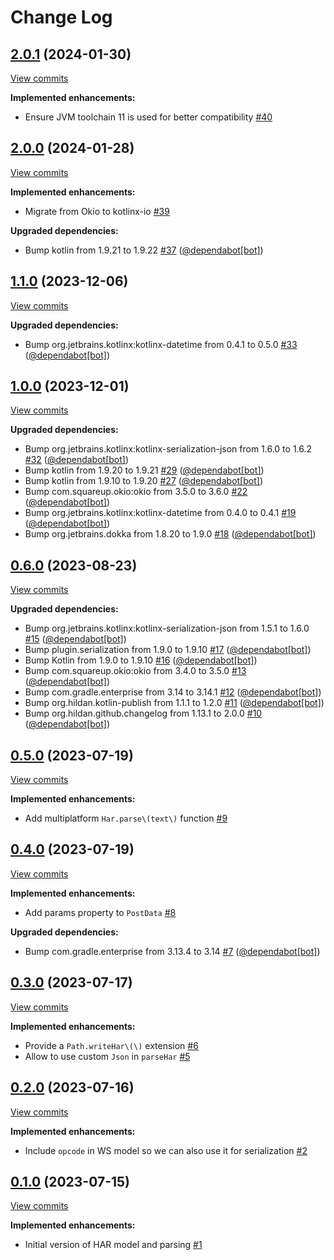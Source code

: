 # Change Log

## [2.0.1](https://github.com/joffrey-bion/har-parser/tree/2.0.1) (2024-01-30)
[View commits](https://github.com/joffrey-bion/har-parser/compare/2.0.0...2.0.1)

**Implemented enhancements:**

- Ensure JVM toolchain 11 is used for better compatibility [\#40](https://github.com/joffrey-bion/har-parser/issues/40)

## [2.0.0](https://github.com/joffrey-bion/har-parser/tree/2.0.0) (2024-01-28)
[View commits](https://github.com/joffrey-bion/har-parser/compare/1.1.0...2.0.0)

**Implemented enhancements:**

- Migrate from Okio to kotlinx\-io [\#39](https://github.com/joffrey-bion/har-parser/issues/39)

**Upgraded dependencies:**

- Bump kotlin from 1.9.21 to 1.9.22 [\#37](https://github.com/joffrey-bion/har-parser/pull/37) ([@dependabot[bot]](https://github.com/apps/dependabot))

## [1.1.0](https://github.com/joffrey-bion/har-parser/tree/1.1.0) (2023-12-06)
[View commits](https://github.com/joffrey-bion/har-parser/compare/1.0.0...1.1.0)

**Upgraded dependencies:**

- Bump org.jetbrains.kotlinx:kotlinx\-datetime from 0.4.1 to 0.5.0 [\#33](https://github.com/joffrey-bion/har-parser/pull/33) ([@dependabot[bot]](https://github.com/apps/dependabot))

## [1.0.0](https://github.com/joffrey-bion/har-parser/tree/1.0.0) (2023-12-01)
[View commits](https://github.com/joffrey-bion/har-parser/compare/0.6.0...1.0.0)

**Upgraded dependencies:**

- Bump org.jetbrains.kotlinx:kotlinx\-serialization\-json from 1.6.0 to 1.6.2 [\#32](https://github.com/joffrey-bion/har-parser/pull/32) ([@dependabot[bot]](https://github.com/apps/dependabot))
- Bump kotlin from 1.9.20 to 1.9.21 [\#29](https://github.com/joffrey-bion/har-parser/pull/29) ([@dependabot[bot]](https://github.com/apps/dependabot))
- Bump kotlin from 1.9.10 to 1.9.20 [\#27](https://github.com/joffrey-bion/har-parser/pull/27) ([@dependabot[bot]](https://github.com/apps/dependabot))
- Bump com.squareup.okio:okio from 3.5.0 to 3.6.0 [\#22](https://github.com/joffrey-bion/har-parser/pull/22) ([@dependabot[bot]](https://github.com/apps/dependabot))
- Bump org.jetbrains.kotlinx:kotlinx\-datetime from 0.4.0 to 0.4.1 [\#19](https://github.com/joffrey-bion/har-parser/pull/19) ([@dependabot[bot]](https://github.com/apps/dependabot))
- Bump org.jetbrains.dokka from 1.8.20 to 1.9.0 [\#18](https://github.com/joffrey-bion/har-parser/pull/18) ([@dependabot[bot]](https://github.com/apps/dependabot))

## [0.6.0](https://github.com/joffrey-bion/har-parser/tree/0.6.0) (2023-08-23)
[View commits](https://github.com/joffrey-bion/har-parser/compare/0.5.0...0.6.0)

**Upgraded dependencies:**

- Bump org.jetbrains.kotlinx:kotlinx\-serialization\-json from 1.5.1 to 1.6.0 [\#15](https://github.com/joffrey-bion/har-parser/pull/15) ([@dependabot[bot]](https://github.com/apps/dependabot))
- Bump plugin.serialization from 1.9.0 to 1.9.10 [\#17](https://github.com/joffrey-bion/har-parser/pull/17) ([@dependabot[bot]](https://github.com/apps/dependabot))
- Bump Kotlin from 1.9.0 to 1.9.10 [\#16](https://github.com/joffrey-bion/har-parser/pull/16) ([@dependabot[bot]](https://github.com/apps/dependabot))
- Bump com.squareup.okio:okio from 3.4.0 to 3.5.0 [\#13](https://github.com/joffrey-bion/har-parser/pull/13) ([@dependabot[bot]](https://github.com/apps/dependabot))
- Bump com.gradle.enterprise from 3.14 to 3.14.1 [\#12](https://github.com/joffrey-bion/har-parser/pull/12) ([@dependabot[bot]](https://github.com/apps/dependabot))
- Bump org.hildan.kotlin\-publish from 1.1.1 to 1.2.0 [\#11](https://github.com/joffrey-bion/har-parser/pull/11) ([@dependabot[bot]](https://github.com/apps/dependabot))
- Bump org.hildan.github.changelog from 1.13.1 to 2.0.0 [\#10](https://github.com/joffrey-bion/har-parser/pull/10) ([@dependabot[bot]](https://github.com/apps/dependabot))

## [0.5.0](https://github.com/joffrey-bion/har-parser/tree/0.5.0) (2023-07-19)
[View commits](https://github.com/joffrey-bion/har-parser/compare/0.4.0...0.5.0)

**Implemented enhancements:**

- Add multiplatform `Har.parse\(text\)`  function [\#9](https://github.com/joffrey-bion/har-parser/issues/9)

## [0.4.0](https://github.com/joffrey-bion/har-parser/tree/0.4.0) (2023-07-19)
[View commits](https://github.com/joffrey-bion/har-parser/compare/0.3.0...0.4.0)

**Implemented enhancements:**

- Add params property to `PostData` [\#8](https://github.com/joffrey-bion/har-parser/issues/8)

**Upgraded dependencies:**

- Bump com.gradle.enterprise from 3.13.4 to 3.14 [\#7](https://github.com/joffrey-bion/har-parser/pull/7) ([@dependabot[bot]](https://github.com/apps/dependabot))

## [0.3.0](https://github.com/joffrey-bion/har-parser/tree/0.3.0) (2023-07-17)
[View commits](https://github.com/joffrey-bion/har-parser/compare/0.2.0...0.3.0)

**Implemented enhancements:**

- Provide a `Path.writeHar\(\)` extension [\#6](https://github.com/joffrey-bion/har-parser/issues/6)
- Allow to use custom `Json` in `parseHar` [\#5](https://github.com/joffrey-bion/har-parser/issues/5)

## [0.2.0](https://github.com/joffrey-bion/har-parser/tree/0.2.0) (2023-07-16)
[View commits](https://github.com/joffrey-bion/har-parser/compare/0.1.0...0.2.0)

**Implemented enhancements:**

- Include `opcode` in WS model so we can also use it for serialization [\#2](https://github.com/joffrey-bion/har-parser/issues/2)

## [0.1.0](https://github.com/joffrey-bion/har-parser/tree/0.1.0) (2023-07-15)
[View commits](https://github.com/joffrey-bion/har-parser/compare/76fe9f1bddebb37734d00950a2e9d1cf03fb9ec1...0.1.0)

**Implemented enhancements:**

- Initial version of HAR model and parsing [\#1](https://github.com/joffrey-bion/har-parser/issues/1)
